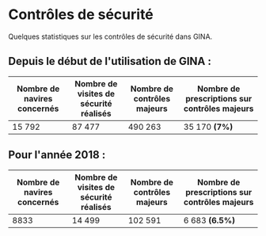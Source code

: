 
# Contrôles de sécurité

Quelques statistiques sur les contrôles de sécurité dans GINA. 

## Depuis le début de l'utilisation de GINA :

| Nombre de navires concernés | Nombre de visites de sécurité réalisés |Nombre de contrôles majeurs |Nombre de prescriptions sur contrôles majeurs |
| --- | --- | --- | --- |
| 15 792 | 87 477 | 490 263 | 35 170 **(7%)** |

## Pour l'année 2018 :

| Nombre de navires concernés | Nombre de visites de sécurité réalisés |Nombre de contrôles majeurs | Nombre de prescriptions sur contrôles majeurs |
| --- | --- | --- | --- |
| 8833 | 14 499 | 102 591 | 6 683 **(6.5%)** |
